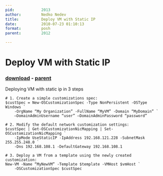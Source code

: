 ```yaml
---
pid:            2013
author:         Nedko Nedev
title:          Deploy VM with Static IP
date:           2010-07-23 01:10:13
format:         posh
parent:         2012

---
```


# Deploy VM with Static IP

### [download](//scripts/2013.ps1) - [parent](//scripts/2012.md)

Deploying VM with static ip in 3 steps

```posh
# 1. Create a simple customizations spec:
$custSpec = New-OSCustomizationSpec -Type NonPersistent -OSType Windows `
    -OrgName “My Organization” -FullName “MyVM” -Domain “MyDomain” `
    –DomainAdminUsername “user” –DomainAdminPassword “password”

# 2. Modify the default network customization settings:
$custSpec | Get-OSCustomizationNicMapping | Set-OSCustomizationNicMapping `
    -IpMode UseStaticIP -IpAddress 192.168.121.228 -SubnetMask 255.255.248.0 `
    -Dns 192.168.108.1 -DefaultGateway 192.168.108.1

# 3. Deploy a VM from a template using the newly created customization:
New-VM -Name “MyNewVM” -Template $template -VMHost $vmHost `
    -OSCustomizationSpec $custSpec
```
